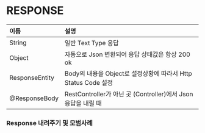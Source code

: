 # RESPONSE

|이름|설명|
|:------|:---|
|String|일반 Text Type 응답|
|Object|자동으로 Json 변환되어 응답 상태값은 항상 200 ok|
|ResponseEntity|Body의 내용을 Object로 설정상황에 따라서 Http Status Code 설정|
|@ResponseBody|RestController가 아닌 곳 (Controller)에서 Json 응답을 내릴 때|   

### Response 내려주기 및 모범사례


